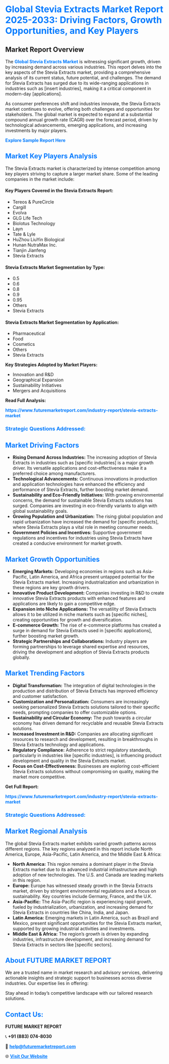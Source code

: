 <h1 style="color: #007BFF;">Global Stevia Extracts Market Report 2025-2033: Driving Factors, Growth Opportunities, and Key Players</h1>

<section id="overview">
<h2>Market Report Overview</h2>
<p>The <a href="https://www.futuremarketreport.com/industry-report/stevia-extracts-market" style="color: #007BFF; text-decoration: none;"><strong>Global Stevia Extracts Market</strong></a> is witnessing significant growth, driven by increasing demand across various industries. This report delves into the key aspects of the Stevia Extracts market, providing a comprehensive analysis of its current status, future potential, and challenges. The demand for Stevia Extracts has surged due to its wide-ranging applications in industries such as [insert industries], making it a critical component in modern-day [applications].</p>
<p>As consumer preferences shift and industries innovate, the Stevia Extracts market continues to evolve, offering both challenges and opportunities for stakeholders. The global market is expected to expand at a substantial compound annual growth rate (CAGR) over the forecast period, driven by technological advancements, emerging applications, and increasing investments by major players.</p>
</section>

<section id="overview">
<p><a href="https://www.futuremarketreport.com/request-sample/reportId=100208" style="color: #007BFF; text-decoration: none;"><strong>Explore Sample Report Here</strong></a></p>
</section>

<section id="key-players">
<h2 style="color: #007BFF;">Market Key Players Analysis</h2>
<p>The Stevia Extracts market is characterized by intense competition among key players striving to capture a larger market share. Some of the leading companies in the market include:</p>
<h4>Key Players Covered in the Stevia Extracts Report:</h4>
<ul><li>Tereos &amp; PureCircle</li><li>Cargill</li><li>Evolva</li><li>GLG Life Tech</li><li>Biolotus Technology</li><li>Layn</li><li>Tate &amp; Lyle</li><li>HuZhou LiuYin Biological</li><li>Hunan NutraMax Inc.</li><li>Tianjin Jianfeng</li><li>Stevia Extracts</li></ul>
<h4>Stevia Extracts Market Segmentation by Type:</h4>
<ul><li>0.5</li><li>0.6</li><li>0.8</li><li>0.9</li><li>0.95</li><li>Others</li><li>Stevia Extracts</li></ul>

<h4>Stevia Extracts Market Segmentation by Application:</h4>
<ul><li>Pharmaceutical</li><li>Food</li><li>Cosmetics</li><li>Others</li><li>Stevia Extracts</li></ul>
<p><strong>Key Strategies Adopted by Market Players:</strong></p>
<ul>
<li>Innovation and R&D</li>
<li>Geographical Expansion</li>
<li>Sustainability Initiatives</li>
<li>Mergers and Acquisitions</li>
</ul>
</section>

<section>
<p><strong>Read Full Analysis: </strong></p><a href="https://www.futuremarketreport.com/industry-report/stevia-extracts-market" style="color: #007BFF; text-decoration: none;"><strong>https://www.futuremarketreport.com/industry-report/stevia-extracts-market</strong></a>
<h3 style="color: #007BFF;">Strategic Questions Addressed:</h3>
</section>

<section id="driving-factors">
<h2 style="color: #007BFF;">Market Driving Factors</h2>
<ul>
<li><strong>Rising Demand Across Industries:</strong> The increasing adoption of Stevia Extracts in industries such as [specific industries] is a major growth driver. Its versatile applications and cost-effectiveness make it a preferred choice among manufacturers.</li>
<li><strong>Technological Advancements:</strong> Continuous innovations in production and application technologies have enhanced the efficiency and performance of Stevia Extracts, further boosting market demand.</li>
<li><strong>Sustainability and Eco-Friendly Initiatives:</strong> With growing environmental concerns, the demand for sustainable Stevia Extracts solutions has surged. Companies are investing in eco-friendly variants to align with global sustainability goals.</li>
<li><strong>Growing Population and Urbanization:</strong> The rising global population and rapid urbanization have increased the demand for [specific products], where Stevia Extracts plays a vital role in meeting consumer needs.</li>
<li><strong>Government Policies and Incentives:</strong> Supportive government regulations and incentives for industries using Stevia Extracts have created a conducive environment for market growth.</li>
</ul>
</section>

<section id="growth-opportunities">
<h2 style="color: #007BFF;">Market Growth Opportunities</h2>
<ul>
<li><strong>Emerging Markets:</strong> Developing economies in regions such as Asia-Pacific, Latin America, and Africa present untapped potential for the Stevia Extracts market. Increasing industrialization and urbanization in these regions are key growth drivers.</li>
<li><strong>Innovative Product Development:</strong> Companies investing in R&D to create innovative Stevia Extracts products with enhanced features and applications are likely to gain a competitive edge.</li>
<li><strong>Expansion into Niche Applications:</strong> The versatility of Stevia Extracts allows it to be utilized in niche markets such as [specific niches], creating opportunities for growth and diversification.</li>
<li><strong>E-commerce Growth:</strong> The rise of e-commerce platforms has created a surge in demand for Stevia Extracts used in [specific applications], further boosting market growth.</li>
<li><strong>Strategic Partnerships and Collaborations:</strong> Industry players are forming partnerships to leverage shared expertise and resources, driving the development and adoption of Stevia Extracts products globally.</li>
</ul>
</section>

<section id="trending-factors">
<h2 style="color: #007BFF;">Market Trending Factors</h2>
<ul>
<li><strong>Digital Transformation:</strong> The integration of digital technologies in the production and distribution of Stevia Extracts has improved efficiency and customer satisfaction.</li>
<li><strong>Customization and Personalization:</strong> Consumers are increasingly seeking personalized Stevia Extracts solutions tailored to their specific needs, prompting companies to offer customizable options.</li>
<li><strong>Sustainability and Circular Economy:</strong> The push towards a circular economy has driven demand for recyclable and reusable Stevia Extracts solutions.</li>
<li><strong>Increased Investment in R&D:</strong> Companies are allocating significant resources to research and development, resulting in breakthroughs in Stevia Extracts technology and applications.</li>
<li><strong>Regulatory Compliance:</strong> Adherence to strict regulatory standards, particularly in industries like [specific industries], is influencing product development and quality in the Stevia Extracts market.</li>
<li><strong>Focus on Cost-Effectiveness:</strong> Businesses are exploring cost-efficient Stevia Extracts solutions without compromising on quality, making the market more competitive.</li>
</ul>
</section>

<section>
<p><strong>Get Full Report: </strong></p><a href="https://www.futuremarketreport.com/industry-report/stevia-extracts-market" style="color: #007BFF; text-decoration: none;"><strong>https://www.futuremarketreport.com/industry-report/stevia-extracts-market</strong></a>
<h3 style="color: #007BFF;">Strategic Questions Addressed:</h3>
</section>


<section id="regional-analysis">
<h2 style="color: #007BFF;">Market Regional Analysis</h2>
<p>The global Stevia Extracts market exhibits varied growth patterns across different regions. The key regions analyzed in this report include North America, Europe, Asia-Pacific, Latin America, and the Middle East & Africa:</p>
<ul>
<li><strong>North America:</strong> This region remains a dominant player in the Stevia Extracts market due to its advanced industrial infrastructure and high adoption of new technologies. The U.S. and Canada are leading markets in this region.</li>
<li><strong>Europe:</strong> Europe has witnessed steady growth in the Stevia Extracts market, driven by stringent environmental regulations and a focus on sustainability. Key countries include Germany, France, and the U.K.</li>
<li><strong>Asia-Pacific:</strong> The Asia-Pacific region is experiencing rapid growth, fueled by industrialization, urbanization, and increasing demand for Stevia Extracts in countries like China, India, and Japan.</li>
<li><strong>Latin America:</strong> Emerging markets in Latin America, such as Brazil and Mexico, present significant opportunities for the Stevia Extracts market, supported by growing industrial activities and investments.</li>
<li><strong>Middle East & Africa:</strong> The region’s growth is driven by expanding industries, infrastructure development, and increasing demand for Stevia Extracts in sectors like [specific sectors].</li>
</ul>
</section>

<footer>
<h2 style="color: #007BFF;">About FUTURE MARKET REPORT</h2>
<p>We are a trusted name in market research and advisory services, delivering actionable insights and strategic support to businesses across diverse industries. Our expertise lies in offering:</p>

<p>Stay ahead in today’s competitive landscape with our tailored research solutions.</p>

<h2 style="color: #007BFF;">Contact Us:</h2>
<p><strong>FUTURE MARKET REPORT</strong></p>
<p>📞 <strong>+91 (883) 074-8030</strong></p>
<p>📧 <strong><a href="mailto:help@futuremarketreport.com" style="color: #007BFF;">help@futuremarketreport.com</a></strong></p>
<p>🌐 <strong><a href="https://www.futuremarketreport.com/" style="color: #007BFF;">Visit Our Website</a></strong></p>
</footer>